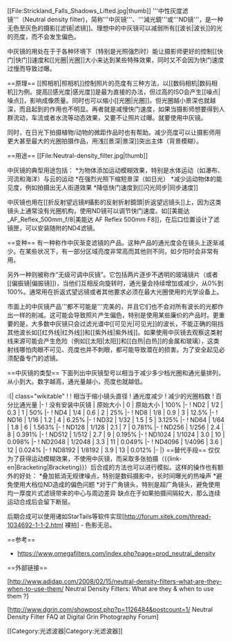 [[File:Strickland_Falls_Shadows_Lifted.jpg|thumb]]
'''中性灰度滤镜'''（Neutral density filter)，简称'''中灰镜'''、'''減光鏡'''或'''ND镜'''，是一种无色至灰色的摄影[[滤镜|滤镜]]。理想中的中灰镜可以减弱所有[[波长|波长]]的光的亮度，而不会发生偏色。

中灰镜的用处在于于各种环境下（特别是光照强烈时）能让摄影师更好的控制[[快门|快门]]速度和[[光圈|光圈]]大小来达到某些特殊效果，同时又不会因为快门速度过慢而导致过曝。

==原理==
[[照相机|照相机]]控制照片的亮度有三种方法，以[[数码相机|数码相机]]为例。提高[[感光度|感光度]]是最为直接的办法，但过高的ISO会产生[[噪点|噪点]]，影响成像质量。同时也可以缩小[[光圈|光圈]]，但光圈越小景深也就越深，而且起到的作用也不明显。再者就是减慢快门速度，如果当摄影师想要得到人群流动，车流或者水流等动态效果，又要不让照片过曝。就要使用中灰镜。

同时，在日光下拍摄植物/动物的微距作品时也有帮助。减少亮度可以让摄影师用更大甚至最大的光圈拍摄作品，用浅[[景深|景深]]突出主体（背景模糊）。

==用途==
[[File:Neutral-density_filter.jpg|thumb]]

中灰镜的典型用途包括：
*为物体添加运动模糊效果，特别是水体运动（如瀑布、河流和海洋）与云的运动
*在强烈光照下缩短景深（如日光）
*减少运动物体的能见度，例如拍摄出无人街道效果
*降低快门速度到[[闪光同步|同步速度]]

中灰镜也用在[[折反射望远镜#攝影的反射折射鏡頭|折返望远镜头]]上，因为这类镜头上通常没有光圈机构，使用ND镜可以调节快门速度。如[[美能达_AF_Reflex_500mm_f/8|美能达 AF Reflex 500mm F8]]，在后口位置设计了滤镜匣，可以安装随附的ND4滤镜。

==变种==
有一种称作中灰渐变滤镜的产品。这种产品的通光度会在镜头上逐渐减少。在某些状况下，有一部分区域亮度非常高而其他则不同，如夕阳时会非常有用。

另外一种则被称作“无级可调中灰镜”。它包括两片逐步不透明的玻璃镜片（或者[[偏振镜|偏振镜]])，当他们互相反向旋转时，通光量会持续增加或减少，从0%到100%。通常用在折返式望远镜或者其他要求必须在最大光圈使用的光学设备上。

市面上的中灰镜产品'''都不可能是'''完美的，并且它们也不会对所有波长的光都作出一样的削减。这可能会导致照片产生偏色，特别是使用某些廉价的产品时。更重要的是，大多数中灰镜只会过滤光谱中[[可见光|可见光]]的波长，不能正确的阻挡其他波长如[[红外线|红外线]]和[[紫外线|紫外线]]。如果使用中灰镜去观察这类射线来源可能会产生危险（例如[[太阳|太阳]]和[[白热|白热]]的金属和玻璃），这类射线哪怕肉眼不可见、亮度也并不刺眼，都可能导致潜在的损害。为了安全起见必须配备专门的滤镜。

==中灰镜的类型==
下面列出中灰镜型号以相当于减少多少档光圈和通光量排列，从小到大。数字越高，通光量越小，亮度也就越低。

:{| class="wikitable"
!
! 相当于缩小镜头直径
! 通光度减少
! 减少的光圈档数
! 百分比通光量
|-
! 没有安装中灰镜
| 原始大小
| 0
| 原始大小
| 100%
|-
! ND2
| 1/2
| 0.3
| 1
| 50%
|-
! ND4
| 1/4
| 0.6
| 2
| 25%
|-
! ND8
| 1/8
| 0.9
| 3
| 12.5%
|-
! ND16
| 1/16
| 1.2
| 4
| 6.25%
|-
! ND32
| 1/32
| 1.5
| 5
| 3.125%
|-
! ND64
| 1/64
| 1.8
| 6
| 1.563%
|-
! ND128
| 1/128
| 2.1
| 7
| 0.781%
|-
! ND256
| 1/256
| 2.4
| 8
| 0.391%
|-
! ND512
| 1/512
| 2.7
| 9
| 0.195%
|-
! ND1024
| 1/1024
| 3.0
| 10
| 0.098%
|-
! ND2048
| 1/2048
| 3.3
| 11
| 0.049%
|-
! ND4096
| 1/4096
| 3.6
| 12
| 0.024%
|-
! ND8192
| 1/8192
| 3.9
| 13
| 0.012%
|-
|}
==替代手段==
仅仅为了获得运动模糊效果，不使用中灰镜，而采取多张拍摄（{{link-en|Bracketing|Bracketing}}）后合成的方法也可以进行模拟。这样的操作也有额外的好处：
*叠加抵消无规律噪点，特别是数码摄影中，长时间曝光的热噪声
*避免使用大档位ND造成的偏色问题
*对于广角镜头，特别是超广角镜头，避免使用均一厚度片式滤镜带来的中心与周边差异
缺点在于如果拍摄间隔较大，那么连续运动合成后会留下断层。

后期合成可以使用诸如StarTails等软件实现<ref>[http://forum.xitek.com/thread-1034692-1-1-2.html 裸拍] - 色影无忌</ref>。

==参考==
* https://www.omegafilters.com/index.php?page=prod_neutral_density

==外部链接==

[http://www.adidap.com/2008/02/15/neutral-density-filters-what-are-they-when-to-use-them/ Neutral Density Filters: What are they & when to use them ?]

[http://www.dgrin.com/showpost.php?p=1126484&postcount=1/ Neutral Density Filter FAQ at Digital Grin Photography Forum]

[[Category:光滤波器|Category:光滤波器]]
